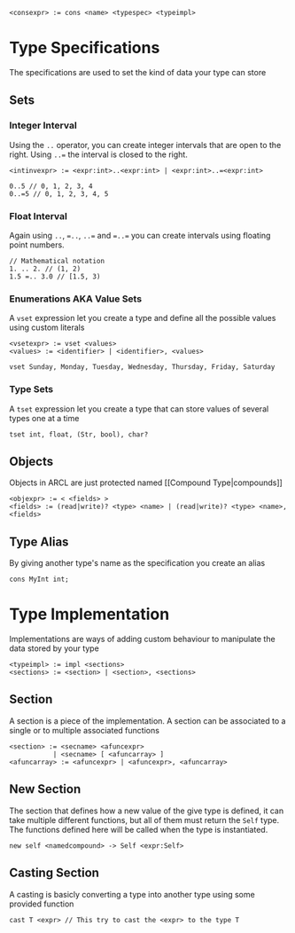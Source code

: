 ```
<consexpr> := cons <name> <typespec> <typeimpl>
```
# Type Specifications
The specifications are used to set the kind of data your type can store
## Sets
### Integer Interval
Using the ``..`` operator, you can create integer intervals that are open to the right. Using ``..=`` the interval is closed to the right.
```
<intinvexpr> := <expr:int>..<expr:int> | <expr:int>..=<expr:int>
```
```
0..5 // 0, 1, 2, 3, 4
0..=5 // 0, 1, 2, 3, 4, 5
```
### Float Interval
Again using ``..``, ``=..``, ``..=`` and ``=..=`` you can create intervals using floating point numbers.
```
// Mathematical notation
1. .. 2. // (1, 2)
1.5 =.. 3.0 // [1.5, 3)

```
### Enumerations AKA Value Sets
A ``vset`` expression let you create a type and define all the possible values using custom literals
```
<vsetexpr> := vset <values>
<values> := <identifier> | <identifier>, <values>
```
```
vset Sunday, Monday, Tuesday, Wednesday, Thursday, Friday, Saturday
```
### Type Sets
A ``tset`` expression let you create a type that can store values of several types one at a time
```
tset int, float, (Str, bool), char?
```
## Objects
Objects in ARCL are just protected named [[Compound Type|compounds]]
```
<objexpr> := < <fields> >
<fields> := (read|write)? <type> <name> | (read|write)? <type> <name>, <fields>
```
## Type Alias
By giving another type's name as the specification you create an alias
```
cons MyInt int;
```
# Type Implementation
Implementations are ways of adding custom behaviour to manipulate the data stored by your type
```
<typeimpl> := impl <sections>
<sections> := <section> | <section>, <sections>
```
## Section
A section is a piece of the implementation. A section can be associated to a single or to multiple associated functions
```
<section> := <secname> <afuncexpr>
		   | <secname> [ <afuncarray> ]
<afuncarray> := <afuncexpr> | <afuncexpr>, <afuncarray>
```
## New Section
The section that defines how a new value of the give type is defined, it can take multiple different functions, but all of them must return the ``Self`` type. The functions defined here will be called when the type is instantiated.
```
new self <namedcompound> -> Self <expr:Self>
```

## Casting Section
A casting is basicly converting a type into another type using some provided function
```
cast T <expr> // This try to cast the <expr> to the type T
```
